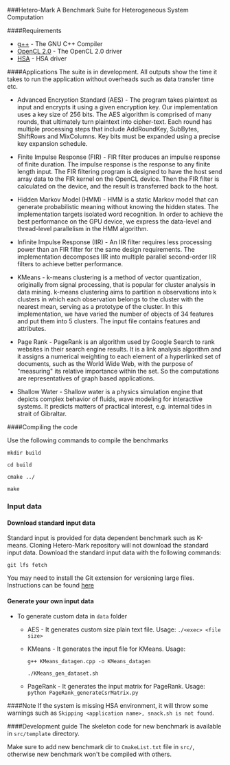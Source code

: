 ###Hetero-Mark
A Benchmark Suite for Heterogeneous System Computation

####Requirements
* [g++](https://gcc.gnu.org/onlinedocs/gcc-3.3.6/gcc/G_002b_002b-and-GCC.html) - The GNU C++ Compiler
* [OpenCL 2.0](http://support.amd.com/en-us/kb-articles/Pages/OpenCL2-Driver.aspx) - The OpenCL 2.0 driver
* [HSA](https://github.com/HSAFoundation/HSA-Drivers-Linux-AMD) - HSA driver

####Applications
The suite is in development. All outputs show the time it takes to run
the application without overheads such as data transfer time etc.

* Advanced Encryption Standard (AES) - The program takes plaintext as input and encrypts it using a given
encryption key. Our implementation uses a key size of 256 bits. The
AES algorithm is comprised of many rounds, that ultimately turn
plaintext into cipher-text. Each round has multiple processing steps
that include AddRoundKey, SubBytes, ShiftRows and MixColumns. Key bits
 must be expanded using a precise key expansion schedule.

* Finite Impulse Response (FIR) - FIR filter produces an impulse response of finite duration. The impulse
 response is the response to any finite length input. The FIR filtering
 program is designed to have the host send array data to the FIR kernel
 on the OpenCL device. Then the FIR filter is calculated on the device,
 and the result is transferred back to the host.

* Hidden Markov Model (HMM) - HMM is a static Markov model that can generate probabilistic meaning
 without knowing the hidden states. The implementation
targets isolated word recognition. In order to achieve the
best performance on the GPU device, we express the data-level
and thread-level parallelism in the HMM algorithm.

* Infinite Impulse Response (IIR) - An IIR filter requires less processing
power than an FIR filter for
the same design requirements. The implementation decomposes
IIR into multiple parallel second-order IIR filters to achieve better
performance.

* KMeans - k-means clustering is a method of vector quantization, originally from
 signal processing, that is popular for cluster analysis in data mining.
 k-means clustering aims to partition n observations into k clusters in
 which each observation belongs to the cluster with the nearest mean,
 serving as a prototype of the cluster. In this implementation, we have
 varied the number of objects of 34 features and put them into 5 clusters.
 The input file contains features and attributes.

* Page Rank - PageRank is an algorithm used by Google Search to rank websites in their
 search engine results. It is a link analysis algorithm and it assigns a
 numerical weighting to each element of a hyperlinked set of documents,
 such as the World Wide Web, with the purpose of "measuring" its relative
 importance within the set. So the computations are representatives of graph
 based applications.

* Shallow Water - Shallow water is a physics simulation engine that depicts complex
 behavior of fluids, wave modeling for interactive systems. It predicts
 matters of practical interest, e.g. internal tides in strait of Gibraltar.

####Compiling the code

Use the following commands to compile the benchmarks

`mkdir build`

`cd build`

`cmake ../`

`make`

### Input data

#### Download standard input data
Standard input is provided for data dependent benchmark such as K-means. 
Cloning Hetero-Mark repository will not download the standard input data. 
Download the standard input data with the following commands:

`git lfs fetch`

You may need to install the Git extension for versioning large files. 
Instructions can be found [here](https://git-lfs.github.com/)

#### Generate your own input data
* To generate custom data in `data` folder
  * AES - It generates custom size plain text file. Usage: `./<exec> <file size>` 
  * KMeans - It generates the input file for KMeans. Usage:

    `g++ KMeans_datagen.cpp -o KMeans_datagen`

    `./KMeans_gen_dataset.sh`

  * PageRank - It generates the input matrix for PageRank. Usage: `python PageRank_generateCsrMatrix.py`

####Note
If the system is missing HSA environment, it will throw some warnings such as `Skipping <application name>, snack.sh is not found`.

####Development guide
The skeleton code for new benchmark is available in `src/template` directory.

Make sure to add new benchmark dir to `CmakeList.txt` file in `src/`, otherwise new benchmark won't be compiled with others.
